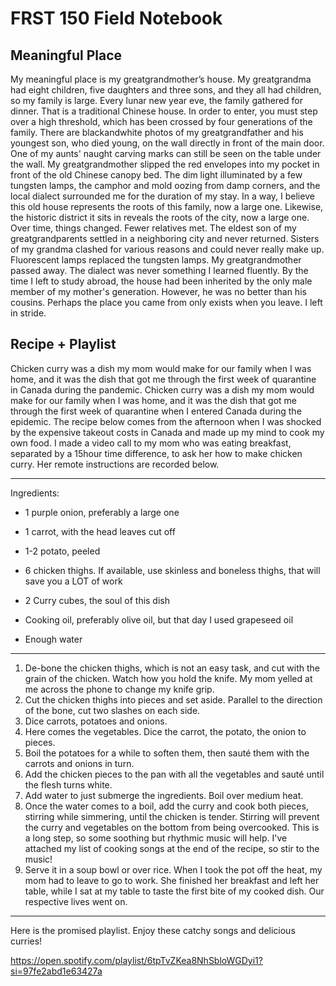 # FRST 150 Field Notebook

## Meaningful Place

My meaningful place is my greatgrandmother’s house. 
My greatgrandma had eight children, five daughters and three sons, and they all had children, so my family is large. Every lunar new year eve, the family gathered for dinner. That is a traditional Chinese house. In order to enter, you must step over a high threshold, which has been crossed by four generations of the family. There are blackandwhite photos of my greatgrandfather and his youngest son, who died young, on the wall directly in front of the main door. One of my aunts' naught carving marks can still be seen on the table under the wall. My greatgrandmother slipped the red envelopes into my pocket in front of the old Chinese canopy bed. The dim light illuminated by a few tungsten lamps, the camphor and mold oozing from damp corners, and the local dialect surrounded me for the duration of my stay.
In a way, I believe this old house represents the roots of this family, now a large one. Likewise, the historic district it sits in reveals the roots of the city, now a large one.
Over time, things changed. Fewer relatives met. The eldest son of my greatgrandparents settled in a neighboring city and never returned. Sisters of my grandma clashed for various reasons and could never really make up. Fluorescent lamps replaced the tungsten lamps. My greatgrandmother passed away. The dialect was never something I learned fluently.
By the time I left to study abroad, the house had been inherited by the only male member of my mother's generation. However, he was no better than his cousins.
Perhaps the place you came from only exists when you leave. I left in stride.

## Recipe + Playlist 

Chicken curry was a dish my mom would make for our family when I was home, and it was the dish that got me through the first week of quarantine in Canada during the pandemic. Chicken curry was a dish my mom would make for our family when I was home, and it was the dish that got me through the first week of quarantine when I entered Canada during the epidemic. The recipe below comes from the afternoon when I was shocked by the expensive takeout costs in Canada and made up my mind to cook my own food. I made a video call to my mom who was eating breakfast, separated by a 15hour time difference, to ask her how to make chicken curry. Her remote instructions are recorded below.

------

Ingredients:

- 1 purple onion,  preferably a large one
- 1 carrot, with the head leaves cut off
- 1-2 potato, peeled
- 6 chicken thighs. If available, use skinless and boneless thighs, that will save you a LOT of work
- 2 Curry cubes, the soul of this dish

- Cooking oil, preferably olive oil, but that day I used grapeseed oil
- Enough water

------

1. De-bone the chicken thighs, which is not an easy task, and cut with the grain of the chicken. Watch how you hold the knife. My mom yelled at me across the phone to change my knife grip.
1. Cut the chicken thighs into pieces and set aside. Parallel to the direction of the bone, cut two slashes on each side.
1. Dice carrots, potatoes and onions.
3. Here comes the vegetables. Dice the carrot, the potato, the onion to pieces.
4. Boil the potatoes for a while to soften them, then sauté them with the carrots and onions in turn.
5. Add the chicken pieces to the pan with all the vegetables and sauté until the flesh turns white.
5. Add water to just submerge the ingredients. Boil over medium heat.
8. Once the water comes to a boil, add the curry and cook both pieces, stirring while simmering, until the chicken is tender. Stirring will prevent the curry and vegetables on the bottom from being overcooked. This is a long step, so some soothing but rhythmic music will help. I've attached my list of cooking songs at the end of the recipe, so stir to the music!
9. Serve it in a soup bowl or over rice. When I took the pot off the heat, my mom had to leave to go to work. She finished her breakfast and left her table, while I sat at my table to taste the first bite of my cooked dish. Our respective lives went on.

------

Here is the promised playlist. Enjoy these catchy songs and delicious curries!

https://open.spotify.com/playlist/6tpTvZKea8NhSbloWGDyi1?si=97fe2abd1e63427a

